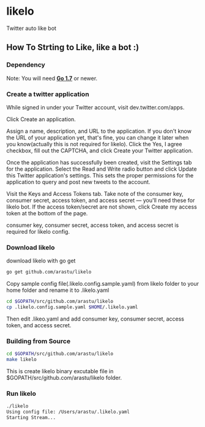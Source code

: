 # likelo
Twitter auto like bot

## How To Strting to Like, like a bot :)

### Dependency
Note: You will need **[Go 1.7](https://golang.org/dl/)** or newer.

### Create a twitter application
While signed in under your Twitter account, visit dev.twitter.com/apps.

Click Create an application.

Assign a name, description, and URL to the application. If you don't know the URL of your application yet, that's fine, you can change it later when you know(actually this is not required for likelo). Click the Yes, I agree checkbox, fill out the CAPTCHA, and click Create your Twitter application.

Once the application has successfully been created, visit the Settings tab for the application. Select the Read and Write radio button and click Update this Twitter application's settings. This sets the proper permissions for the application to query and post new tweets to the account.

Visit the Keys and Access Tokens tab. Take note of the consumer key, consumer secret, access token, and access secret — you'll need these for likelo bot. If the access token/secret are not shown, click Create my access token at the bottom of the page.

  consumer key, consumer secret, access token, and access secret is required for likelo config.

### Download likelo 
download likelo with go get

```bash
go get github.com/arastu/likelo
```

Copy sample config file(.likelo.config.sample.yaml) from likelo folder to your home folder and rename it to .likelo.yaml
```bash
cd $GOPATH/src/github.com/arastu/likelo
cp .likelo.config.sample.yaml $HOME/.likelo.yaml
```
Then edit .likeo.yaml and add consumer key, consumer secret, access token, and access secret.



### Building from Source
```bash
cd $GOPATH/src/github.com/arastu/likelo
make likelo
```
This is create likelo binary excutable file in $GOPATH/src/github.com/arastu/likelo folder.

### Run likelo
```bash
./likelo
Using config file: /Users/arastu/.likelo.yaml
Starting Stream...
```
